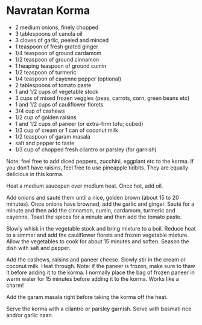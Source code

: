 # Navratan Korma

- 2 medium onions, finely chopped
- 3 tablespoons of canola oil
- 3 cloves of garlic, peeled and minced
- 1 teaspoon of fresh grated ginger
- 1/4 teaspoon of ground cardamom
- 1/2 teaspoon of ground cinnamon
- 1 heaping teaspoon of ground cumin
- 1/2 teaspoon of turmeric
- 1/4 teaspoon of cayenne pepper (optional)
- 2 tablespoons of tomato paste
- 1 and 1/2 cups of vegetable stock
- 3 cups of mixed frozen veggies (peas, carrots, corn, green beans etc)
- 1 and 1/2 cups of cauliflower florets
- 3/4 cup of cashews
- 1/2 cup of golden raisins
- 1 and 1/2 cups of paneer (or extra-firm tofu; cubed)
- 1/3 cup of cream or 1 can of coconut milk
- 1/2 teaspoon of garam masala
- salt and pepper to taste
- 1/3 cup of chopped fresh cilantro or parsley (for garnish)

Note: feel free to add diced peppers, zucchini, eggplant etc to the
korma. If you don’t have raisins, feel free to use pineapple
tidbits. They are equally delicious in this korma.

Heat a medium saucepan over medium heat. Once hot, add oil.

Add onions and sauté them until a nice, golden brown (about 15 to 20
minutes). Once onions have browned, add the garlic and ginger. Sauté
for a minute and then add the cinnamon, cumin, cardamom, turmeric and
cayenne. Toast the spices for a minute and then add the tomato paste.

Slowly whisk in the vegetable stock and bring mixture to a
boil. Reduce heat to a simmer and add the cauliflower florets and
frozen vegetable mixture. Allow the vegetables to cook for about 15
minutes and soften. Season the dish with salt and pepper.

Add the cashews, raisins and paneer cheese. Slowly stir in the cream
or coconut milk. Heat through. Note: if the paneer is frozen, make
sure to thaw it before adding it to the korma. I normally place the
bag of frozen paneer in warm water for 15 minutes before adding it to
the korma. Works like a charm!

Add the garam masala right before taking the korma off the heat.

Serve the korma with a cilantro or parsley garnish. Serve with basmati
rice and/or garlic naan.
